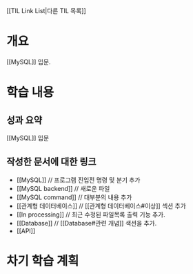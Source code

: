 [[TIL Link List|다른 TIL 목록]]
# 개요
[[MySQL]] 입문.

# 학습 내용
## 성과 요약
[[MySQL]] 입문

## 작성한 문서에 대한 링크
- [[MySQL]] // 프로그램 진입전 명령 및 분기 추가
- [[MySQL backend]] // 새로운 파일
- [[MySQL command]] // 대부분의 내용 추가
- [[관계형 데이터베이스]] // [[관계형 데이터베이스#이상]] 섹션 추가
- [[In processing]] // 최근 수정된 파일목록 출력 기능 추가.
- [[Database]] // [[Database#관련 개념]] 색션을 추가.
- [[API]]

# 차기 학습 계획